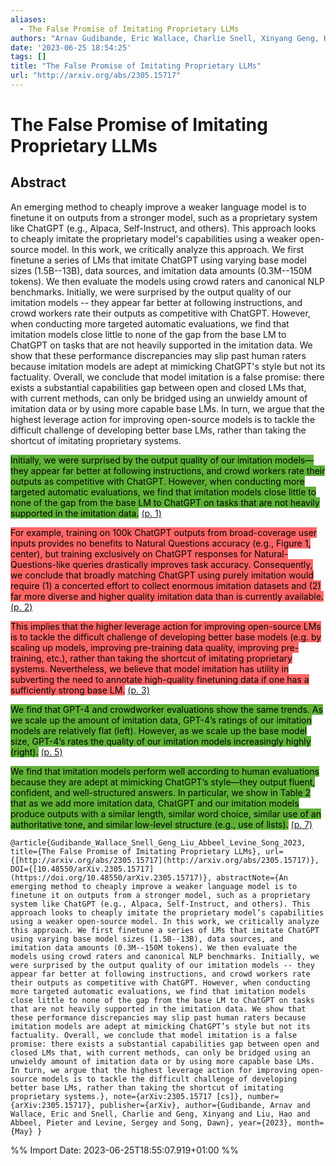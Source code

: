 ```yaml
---
aliases:
  - The False Promise of Imitating Proprietary LLMs
authors: "Arnav Gudibande, Eric Wallace, Charlie Snell, Xinyang Geng, Hao Liu, Pieter Abbeel, Sergey Levine, Dawn Song"
date: '2023-06-25 18:54:25'
tags: []
title: "The False Promise of Imitating Proprietary LLMs"
url: "http://arxiv.org/abs/2305.15717"
---
```


# The False Promise of Imitating Proprietary LLMs

## Abstract
An emerging method to cheaply improve a weaker language model is to finetune it on outputs from a stronger model, such as a proprietary system like ChatGPT (e.g., Alpaca, Self-Instruct, and others). This approach looks to cheaply imitate the proprietary model's capabilities using a weaker open-source model. In this work, we critically analyze this approach. We first finetune a series of LMs that imitate ChatGPT using varying base model sizes (1.5B--13B), data sources, and imitation data amounts (0.3M--150M tokens). We then evaluate the models using crowd raters and canonical NLP benchmarks. Initially, we were surprised by the output quality of our imitation models -- they appear far better at following instructions, and crowd workers rate their outputs as competitive with ChatGPT. However, when conducting more targeted automatic evaluations, we find that imitation models close little to none of the gap from the base LM to ChatGPT on tasks that are not heavily supported in the imitation data. We show that these performance discrepancies may slip past human raters because imitation models are adept at mimicking ChatGPT's style but not its factuality. Overall, we conclude that model imitation is a false promise: there exists a substantial capabilities gap between open and closed LMs that, with current methods, can only be bridged using an unwieldy amount of imitation data or by using more capable base LMs. In turn, we argue that the highest leverage action for improving open-source models is to tackle the difficult challenge of developing better base LMs, rather than taking the shortcut of imitating proprietary systems.

<mark style="background: #5fb236">Initially, we were surprised by the output quality of our imitation models—they appear far better at following instructions, and crowd workers rate their outputs as competitive with ChatGPT. However, when conducting more targeted automatic evaluations, we find that imitation models close little to none of the gap from the base LM to ChatGPT on tasks that are not heavily supported in the imitation data.</mark> [(p. 1)](zotero://open-pdf/library/items/4C83PGN7?page=1)

<mark style="background: #ff6666">For example, training on 100k ChatGPT outputs from broad-coverage user inputs provides no benefits to Natural Questions accuracy (e.g., Figure 1, center), but training exclusively on ChatGPT responses for Natural-Questions-like queries drastically improves task accuracy. Consequently, we conclude that broadly matching ChatGPT using purely imitation would require (1) a concerted effort to collect enormous imitation datasets and (2) far more diverse and higher quality imitation data than is currently available.</mark> [(p. 2)](zotero://open-pdf/library/items/4C83PGN7?page=2)

<mark style="background: #ff6666">This implies that the higher leverage action for improving open-source LMs is to tackle the difficult challenge of developing better base models (e.g. by scaling up models, improving pre-training data quality, improving pre-training, etc.), rather than taking the shortcut of imitating proprietary systems. Nevertheless, we believe that model imitation has utility in subverting the need to annotate high-quality finetuning data if one has a sufficiently strong base LM.</mark> [(p. 3)](zotero://open-pdf/library/items/4C83PGN7?page=3)

<mark style="background: #5fb236">We find that GPT-4 and crowdworker evaluations show the same trends. As we scale up the amount of imitation data, GPT-4’s ratings of our imitation models are relatively flat (left). However, as we scale up the base model size, GPT-4’s rates the quality of our imitation models increasingly highly (right).</mark> [(p. 5)](zotero://open-pdf/library/items/4C83PGN7?page=5)

<mark style="background: #5fb236">We find that imitation models perform well according to human evaluations because they are adept at mimicking ChatGPT’s style—they output fluent, confident, and well-structured answers. In particular, we show in Table 2 that as we add more imitation data, ChatGPT and our imitation models produce outputs with a similar length, similar word choice, similar use of an authoritative tone, and similar low-level structure (e.g., use of lists).</mark> [(p. 7)](zotero://open-pdf/library/items/4C83PGN7?page=7)

```
@article{Gudibande_Wallace_Snell_Geng_Liu_Abbeel_Levine_Song_2023, title={The False Promise of Imitating Proprietary LLMs}, url={[http://arxiv.org/abs/2305.15717](http://arxiv.org/abs/2305.15717)}, DOI={[10.48550/arXiv.2305.15717](https://doi.org/10.48550/arXiv.2305.15717)}, abstractNote={An emerging method to cheaply improve a weaker language model is to finetune it on outputs from a stronger model, such as a proprietary system like ChatGPT (e.g., Alpaca, Self-Instruct, and others). This approach looks to cheaply imitate the proprietary model’s capabilities using a weaker open-source model. In this work, we critically analyze this approach. We first finetune a series of LMs that imitate ChatGPT using varying base model sizes (1.5B--13B), data sources, and imitation data amounts (0.3M--150M tokens). We then evaluate the models using crowd raters and canonical NLP benchmarks. Initially, we were surprised by the output quality of our imitation models -- they appear far better at following instructions, and crowd workers rate their outputs as competitive with ChatGPT. However, when conducting more targeted automatic evaluations, we find that imitation models close little to none of the gap from the base LM to ChatGPT on tasks that are not heavily supported in the imitation data. We show that these performance discrepancies may slip past human raters because imitation models are adept at mimicking ChatGPT’s style but not its factuality. Overall, we conclude that model imitation is a false promise: there exists a substantial capabilities gap between open and closed LMs that, with current methods, can only be bridged using an unwieldy amount of imitation data or by using more capable base LMs. In turn, we argue that the highest leverage action for improving open-source models is to tackle the difficult challenge of developing better base LMs, rather than taking the shortcut of imitating proprietary systems.}, note={arXiv:2305.15717 [cs]}, number={arXiv:2305.15717}, publisher={arXiv}, author={Gudibande, Arnav and Wallace, Eric and Snell, Charlie and Geng, Xinyang and Liu, Hao and Abbeel, Pieter and Levine, Sergey and Song, Dawn}, year={2023}, month={May} }
```

%% Import Date: 2023-06-25T18:55:07.919+01:00 %%